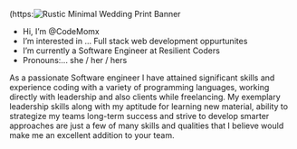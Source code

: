 (https:![Rustic Minimal Wedding Print Banner](https://user-images.githubusercontent.com/102000967/167453393-5cec7d77-3004-4f1f-9126-cc7c6b38a82e.png)







- Hi, I’m @CodeMomx
- I’m interested in ... Full stack web development oppurtunites
- I’m currently a Software Engineer at Resilient Coders
- Pronouns:... she / her / hers

<!---
codingbycarter/codingbycarter is a ✨ special ✨ repository because its `README.md` (this file) appears on your GitHub profile.
You can click the Preview link to take a look at your changes.
--->

<p>As a passionate Software engineer I have attained significant skills and experience coding with a variety of programming languages, working directly with leadership and also clients while freelancing. My exemplary leadership skills along with my aptitude for learning new material, ability to strategize my teams long-term success and strive to develop smarter approaches are just a few of many skills and qualities that I believe would make me an excellent addition to your team. 
<h3> <Lets Connect!</h3>
